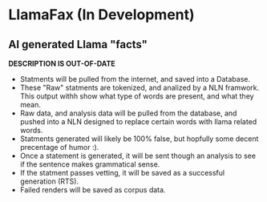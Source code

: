 # LlamaFax (In Development)
<h2>AI generated Llama "facts"</h2>

**DESCRIPTION IS OUT-OF-DATE**

<ul>
<li>Statments will be pulled from the internet, and saved into a Database.</li>
<li>These "Raw" statments are tokenized, and analized by a NLN framwork. This output withh show what type of words are present, and what they mean.</li>
<li>Raw data, and analysis data will be pulled from the database, and pushed into a NLN designed to replace certain words with llama related words.</li>
<li>Statments generated will likely be 100% false, but hopfully some decent precentage of humor :).</li>
<li>Once a statement is generated, it will be sent though an analysis to see if the sentence makes grammatical sense.</li>
<li>If the statment passes vetting, it will be saved as a successful generation (RTS).</li>
<li>Failed renders will be saved as corpus data.</li>
</ul>
 




